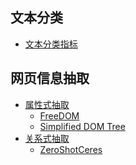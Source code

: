 
## 文本分类

- [文本分类指标](1-文本分类/1-文本分类指标.md)

## 网页信息抽取

- [属性式抽取]()
    - [FreeDOM](2-网页信息抽取/1-属性式抽取/1-FreeDOM.md)
    - [Simplified DOM Tree](2-网页信息抽取/1-属性式抽取/3-Simplified_DOM_Tree.md)
- [关系式抽取]()
    - [ZeroShotCeres](2-网页信息抽取/2-关系式抽取/1-ZeroShotCeres.md)